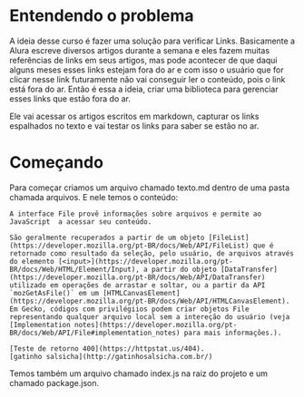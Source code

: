 # Entendendo o problema

A ideia desse curso é fazer uma solução para verificar Links. Basicamente a Alura escreve diversos artigos durante a semana e eles fazem muitas referências de links em seus artigos, mas pode acontecer de que daqui alguns meses esses links estejam fora do ar e com isso o usuário que for clicar nesse link futuramente não vai conseguir ler o conteúdo, pois o link está fora do ar. Então é essa a ideia, criar uma biblioteca para gerenciar esses links que estão fora do ar.

Ele vai acessar os artigos escritos em markdown, capturar os links espalhados no texto e vai testar os links para saber se estão no ar.

# Começando

Para começar criamos um arquivo chamado texto.md dentro de uma pasta chamada arquivos. E nele temos o conteúdo:

    A interface File provê informações sobre arquivos e permite ao JavaScript  a acessar seu conteúdo.

    São geralmente recuperados a partir de um objeto [FileList](https://developer.mozilla.org/pt-BR/docs/Web/API/FileList) que é retornado como resultado da seleção, pelo usuário, de arquivos através do elemento [<input>](https://developer.mozilla.org/pt-BR/docs/Web/HTML/Element/Input), a partir do objeto [DataTransfer](https://developer.mozilla.org/pt-BR/docs/Web/API/DataTransfer) utilizado em operações de arrastar e soltar, ou a partir da API `mozGetAsFile()` em um [HTMLCanvasElement](https://developer.mozilla.org/pt-BR/docs/Web/API/HTMLCanvasElement). Em Gecko, códigos com privilégiios podem criar objetos File representando qualquer arquivo local sem a intereção do usuário (veja [Implementation notes](https://developer.mozilla.org/pt-BR/docs/Web/API/File#implementation_notes) para mais informações.).

    [Teste de retorno 400](https://httpstat.us/404).
    [gatinho salsicha](http://gatinhosalsicha.com.br/)

Temos também um arquivo chamado index.js na raiz do projeto e um chamado package.json.
